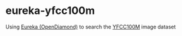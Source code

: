 # eureka-yfcc100m
Using [Eureka (OpenDiamond)](http://elijah.cs.cmu.edu/DOCS/feng-sec2018.pdf) to search the [YFCC100M](http://yfcc100m.appspot.com/) image dataset
